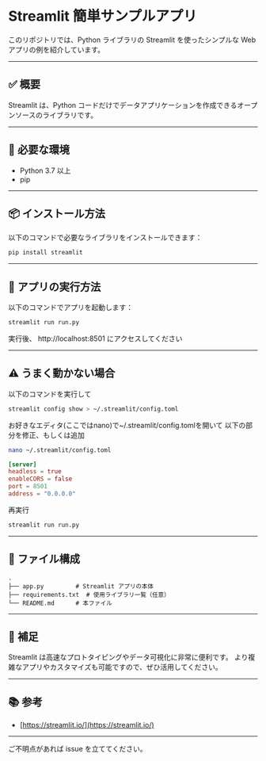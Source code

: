 # Streamlit 簡単サンプルアプリ

このリポジトリでは、Python ライブラリの Streamlit を使ったシンプルな Web アプリの例を紹介しています。

---

## ✅ 概要

Streamlit は、Python コードだけでデータアプリケーションを作成できるオープンソースのライブラリです。

---

## 🧰 必要な環境

* Python 3.7 以上
* pip

---

## 📦 インストール方法

以下のコマンドで必要なライブラリをインストールできます：

```bash
pip install streamlit
```

---

## 🚀 アプリの実行方法

以下のコマンドでアプリを起動します：

```bash
streamlit run run.py
```

実行後、
http://localhost:8501
にアクセスしてください

---

## ⚠️ うまく動かない場合

以下のコマンドを実行して
```bash
streamlit config show > ~/.streamlit/config.toml
```

お好きなエディタ(ここではnano)で~/.streamlit/config.tomlを開いて
以下の部分を修正、もしくは追加
```bash
nano ~/.streamlit/config.toml
```
```~/.streamlit/config.toml
[server]
headless = true
enableCORS = false
port = 8501
address = "0.0.0.0"
```
再実行
```bash
streamlit run run.py
```
---

## 📁 ファイル構成

```
.
├── app.py         # Streamlit アプリの本体
├── requirements.txt  # 使用ライブラリ一覧（任意）
└── README.md      # 本ファイル
```

---

## 📌 補足

Streamlit は高速なプロトタイピングやデータ可視化に非常に便利です。
より複雑なアプリやカスタマイズも可能ですので、ぜひ活用してください。

---

## 📚 参考

* [https://streamlit.io/](https://streamlit.io/)

---

ご不明点があれば issue を立ててください。

